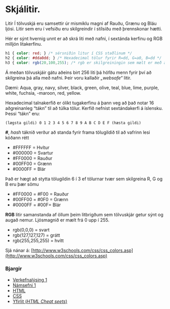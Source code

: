 # Skjálitir.

Litir Í tölvuskjá eru samsettir úr mismiklu magni af Rauðu, Grænu og Bláu ljósi. Litir sem eru í
vefsíðu eru skilgreindir í stílsíðu með þrennskonar hætti.

Hér er sýnt hvernig unnt er að skrá liti með nafni, í sextánda kerfinu og RGB milljón litakerfinu.

```CSS
h1 { color: red; } /* sérsniðin litur í CSS staðlinum */
h2 { color: #dda0dd; } /* Hexadecimal tölur fyrir R=dd, G=a0, B=dd */
h3 { color: rgb(20,100,255); /* rgb er skilgreiningin sem mælt er með að nota í dag */ }
```
Á meðan tölvuskjáir gátu aðeins birt 256 liti þá höfðu menn fyrir því að skilgreina þá alla
með nafni. Þeir voru kallaðir _„websafe“_ litir.

Dæmi: Aqua, gray, navy, silver, black, green, olive, teal, blue, lime, purple, white, fuchsia, -maroon, red, yellow.

Hexadecimal talnakerfið er ólíkt tugakerfinu á þann veg að það notar 16 aðgreinanleg “tákn”
til að túlka tölur. Kerfið nefnist sextándakerfi á íslensku. Þessi “tákn” eru:

```
(lægsta gildi) 0 1 2 3 4 5 6 7 8 9 A B C D E F (hæsta gildi)
```
**#**, _hash_ táknið verður að standa fyrir frama tölugildið til að vafrinn lesi kóðann rétt

- #FFFFFF = Hvítur
- #000000 = Svartur
- #FF0000 = Rauður
- #00FF00 = Grænn
- #0000FF = Blár

Það er hægt að stytta tölugildin 6 í 3 ef tölurnar tvær sem skilgreina R, G og B eru þær sömu

- #FF0000 = #F00 = Rauður
- #00FF00 = #0F0 = Grænn
- #0000FF = #00F= Blár

**RGB** litir samanstanda af öllum þeim litbrigðum sem tölvuskjár getur sýnt og augað
nemur. Ljósmagnið er mælt frá 0 upp í 255.

- rgb(0,0,0) = svart
- rgb(127,127,127) = grátt
- rgb(255,255,255) = hvítt

Sjá nánar á: [http://www.w3schools.com/css/css_colors.asp](http://www.w3schools.com/css/css_colors.asp)

### Bjargir

* [Verkefnalýsing 1](../../)
* [Námsefni 1](../)
* [HTML](README.md)
* [CSS](stylesheet.md)
* [Yfirlit (_HTML Cheat seets_)](https://cheatsheets.shecodes.io/)
